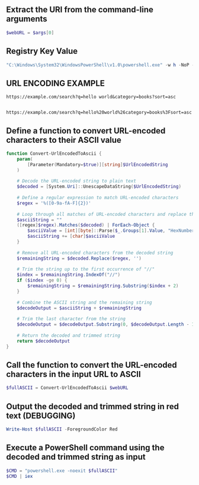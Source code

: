 ## Extract the URI from the command-line arguments

```powershell
$webURL = $args[0]
```

## Registry Key Value
```powershell
"C:\Windows\System32\WindowsPowerShell\v1.0\powershell.exe" -w h -NoP -Ep Bypass -File "$env:userprofile\Documents\myhandler.ps1" "%1"
```

## URL ENCODING EXAMPLE
```url
https://example.com/search?q=hello world&category=books?sort=asc


https://example.com/search?q=hello%20world%26category=books%3Fsort=asc
```


## Define a function to convert URL-encoded characters to their ASCII value
```powershell
function Convert-UrlEncodedToAscii {
    param(
        [Parameter(Mandatory=$true)][string]$UrlEncodedString
    )
    
    # Decode the URL-encoded string to plain text
    $decoded = [System.Uri]::UnescapeDataString($UrlEncodedString)
    
    # Define a regular expression to match URL-encoded characters
    $regex = '%([0-9a-fA-F]{2})'
    
    # Loop through all matches of URL-encoded characters and replace them with their ASCII value
    $asciiString = ""
    ([regex]$regex).Matches($decoded) | ForEach-Object {
        $asciiValue = [int][byte]::Parse($_.Groups[1].Value, "HexNumber")
        $asciiString += [char]$asciiValue
    }
    
    # Remove all URL-encoded characters from the decoded string
    $remainingString = $decoded.Replace($regex, '')
    
    # Trim the string up to the first occurrence of "//"
    $index = $remainingString.IndexOf("//")
    if ($index -ge 0) {
        $remainingString = $remainingString.Substring($index + 2)
    }
    
    # Combine the ASCII string and the remaining string
    $decodeOutput = $asciiString + $remainingString
    
    # Trim the last character from the string
    $decodeOutput = $decodeOutput.Substring(0, $decodeOutput.Length - 1)
    
    # Return the decoded and trimmed string
    return $decodeOutput
}
```


## Call the function to convert the URL-encoded characters in the input URL to ASCII
```powershell
$fullASCII = Convert-UrlEncodedToAscii $webURL
```

## Output the decoded and trimmed string in red text (DEBUGGING)
```powershell
Write-Host $fullASCII -ForegroundColor Red
```

## Execute a PowerShell command using the decoded and trimmed string as input
```powershell
$CMD = "powershell.exe -noexit $fullASCII"
$CMD | iex
```
